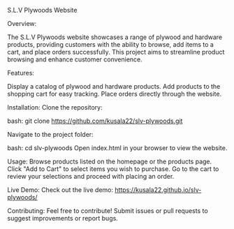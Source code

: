 S.L.V Plywoods Website

Overview:

The S.L.V Plywoods website showcases a range of plywood and hardware products, providing customers with the ability to browse, add items to a cart, and place orders successfully. This project aims to streamline product browsing and enhance customer convenience.

Features:

Display a catalog of plywood and hardware products.
Add products to the shopping cart for easy tracking.
Place orders directly through the website.

Installation:
Clone the repository:

bash:
git clone https://github.com/kusala22/slv-plywoods.git

Navigate to the project folder:

bash:
cd slv-plywoods
Open index.html in your browser to view the website.

Usage:
Browse products listed on the homepage or the products page.
Click "Add to Cart" to select items you wish to purchase.
Go to the cart to review your selections and proceed with placing an order.

Live Demo:
Check out the live demo: https://kusala22.github.io/slv-plywoods/

Contributing:
Feel free to contribute! Submit issues or pull requests to suggest improvements or report bugs.
